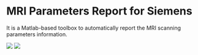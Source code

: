 # MRI Parameters Report for Siemens

It is a Matlab-based toolbox to automatically report the MRI scanning parameters information.




![](https://img.shields.io/badge/release-v1.0-green.svg)
![](https://img.shields.io/badge/licese-GPLV3.0-blue.svg)
